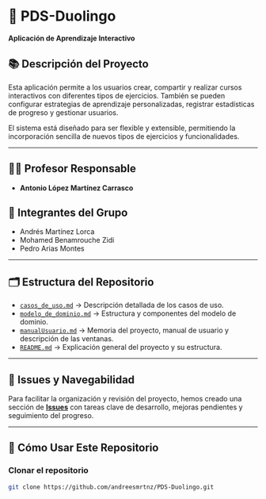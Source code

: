 # 🧠 PDS-Duolingo
**Aplicación de Aprendizaje Interactivo**

## 📚 Descripción del Proyecto

Esta aplicación permite a los usuarios crear, compartir y realizar cursos interactivos con diferentes tipos de ejercicios. También se pueden configurar estrategias de aprendizaje personalizadas, registrar estadísticas de progreso y gestionar usuarios. 

El sistema está diseñado para ser flexible y extensible, permitiendo la incorporación sencilla de nuevos tipos de ejercicios y funcionalidades.

---

## 👨‍🏫 Profesor Responsable
- **Antonio López Martínez Carrasco**

## 👥 Integrantes del Grupo
- Andrés Martínez Lorca  
- Mohamed Benamrouche Zidi  
- Pedro Arias Montes  

---

## 🗂️ Estructura del Repositorio

- [`casos_de_uso.md`](casos_de_uso.md) → Descripción detallada de los casos de uso.  
- [`modelo_de_dominio.md`](modelo_de_dominio.md) → Estructura y componentes del modelo de dominio.  
- [`manualUsuario.md`](manualUsuario.md) → Memoria del proyecto, manual de usuario y descripción de las ventanas.  
- [`README.md`](README.md) → Explicación general del proyecto y su estructura.

---

## 🐛 Issues y Navegabilidad

Para facilitar la organización y revisión del proyecto, hemos creado una sección de **[Issues](https://github.com/andreesmrtnz/PDS-Duolingo/issues)** con tareas clave de desarrollo, mejoras pendientes y seguimiento del progreso.

---

## 🚀 Cómo Usar Este Repositorio

### Clonar el repositorio
```bash
git clone https://github.com/andreesmrtnz/PDS-Duolingo.git
